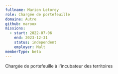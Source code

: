 ```yaml
---
fullname: Marion Letorey
role: Chargée de portefeuille
domaine: Autre
github: maroox
missions:
  - start: 2022-07-06
    end: 2023-12-31
    status: independent
    employer: Malt
memberType: beta
---
```


Chargée de portefeuille à l'incubateur des territoires
